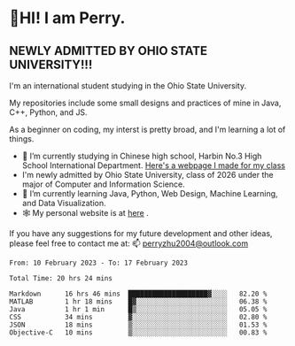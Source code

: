# 🌄HI! I am Perry. <br> #
## NEWLY ADMITTED BY OHIO STATE UNIVERSITY!!! ##  
I'm an international student studying in the Ohio State University. <br>

My repositories include some small designs and practices of mine in Java, C++, Python, and JS. <br>

As a beginner on coding, my interst is pretty broad, and I'm learning a lot of things. <br>
- 🔭 I’m currently studying in Chinese high school, Harbin No.3 High School International Department. [Here's a webpage I made for my class](https://perry2004.github.io/weirdos/)
- I'm newly admitted by Ohio State University, class of 2026 under the major of Computer and Information Science. 
- 🌱 I’m currently learning Java, Python, Web Design, Machine Learning, and Data Visualization. 
- 🕸️ My personal website is at <a href="https://zhu-yp.cn">here</a> .  

If you have any suggestions for my future development and other ideas, please feel free to contact me at: 📫 [perryzhu2004@outlook.com](mailto:perryzhu2004@outlook.com)

<!--START_SECTION:waka-->

```text
From: 10 February 2023 - To: 17 February 2023

Total Time: 20 hrs 24 mins

Markdown      16 hrs 46 mins  ████████████████████▓░░░░   82.20 %
MATLAB        1 hr 18 mins    █▓░░░░░░░░░░░░░░░░░░░░░░░   06.38 %
Java          1 hr 1 min      █▒░░░░░░░░░░░░░░░░░░░░░░░   05.05 %
CSS           34 mins         ▓░░░░░░░░░░░░░░░░░░░░░░░░   02.80 %
JSON          18 mins         ▒░░░░░░░░░░░░░░░░░░░░░░░░   01.53 %
Objective-C   10 mins         ▒░░░░░░░░░░░░░░░░░░░░░░░░   00.83 %
```

<!--END_SECTION:waka-->